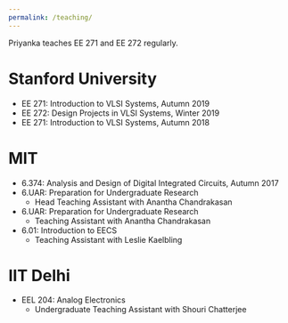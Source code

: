 ```yaml
---
permalink: /teaching/
---
```


Priyanka teaches EE 271 and EE 272 regularly.

# Stanford University
- EE 271: Introduction to VLSI Systems, Autumn 2019
- EE 272: Design Projects in VLSI Systems, Winter 2019
- EE 271: Introduction to VLSI Systems, Autumn 2018

# MIT
- 6.374: Analysis and Design of Digital Integrated Circuits, Autumn 2017
- 6.UAR: Preparation for Undergraduate Research 
  - Head Teaching Assistant with Anantha Chandrakasan
- 6.UAR: Preparation for Undergraduate Research 
  - Teaching Assistant with Anantha Chandrakasan
- 6.01: Introduction to EECS 
  - Teaching Assistant with Leslie Kaelbling

# IIT Delhi
- EEL 204: Analog Electronics
  - Undergraduate Teaching Assistant with Shouri Chatterjee
